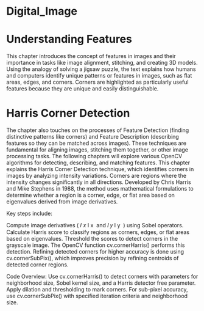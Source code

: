 # Digital_Image
# Understanding Features
This chapter introduces the concept of features in images and their importance in tasks like image alignment, stitching, and creating 3D models. Using the analogy of solving a jigsaw puzzle, the text explains how humans and computers identify unique patterns or features in images, such as flat areas, edges, and corners. Corners are highlighted as particularly useful features because they are unique and easily distinguishable.
# Harris Corner Detection
The chapter also touches on the processes of Feature Detection (finding distinctive patterns like corners) and Feature Description (describing features so they can be matched across images). These techniques are fundamental for aligning images, stitching them together, or other image processing tasks. The following chapters will explore various OpenCV algorithms for detecting, describing, and matching features.
This chapter explains the Harris Corner Detection technique, which identifies corners in images by analyzing intensity variations. Corners are regions where the intensity changes significantly in all directions. Developed by Chris Harris and Mike Stephens in 1988, the method uses mathematical formulations to determine whether a region is a corner, edge, or flat area based on eigenvalues derived from image derivatives.

Key steps include:

Compute image derivatives (
𝐼
𝑥
I 
x
​
  and 
𝐼
𝑦
I 
y
​
 ) using Sobel operators.
Calculate Harris score to classify regions as corners, edges, or flat areas based on eigenvalues.
Threshold the scores to detect corners in the grayscale image.
The OpenCV function cv.cornerHarris() performs this detection. Refining detected corners for higher accuracy is done using cv.cornerSubPix(), which improves precision by refining centroids of detected corner regions.

Code Overview:
Use cv.cornerHarris() to detect corners with parameters for neighborhood size, Sobel kernel size, and a Harris detector free parameter.
Apply dilation and thresholding to mark corners.
For sub-pixel accuracy, use cv.cornerSubPix() with specified iteration criteria and neighborhood size.
